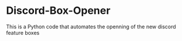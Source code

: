 # Discord-Box-Opener
This is a Python code that automates the openning of the new discord feature boxes
